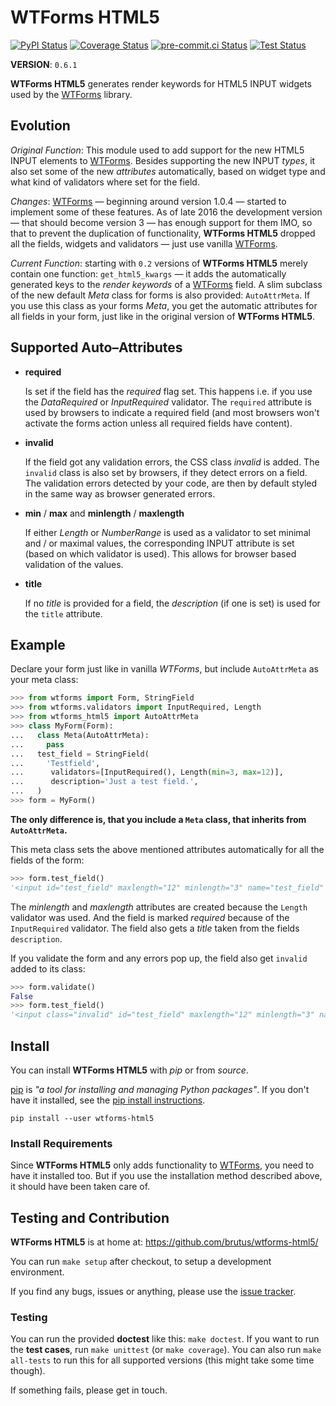 # WTForms HTML5

[![PyPI Status](https://img.shields.io/pypi/v/wtforms-html5.svg)](https://pypi.org/project/wtforms-html5/)
[![Coverage Status](https://coveralls.io/repos/github/brutus/wtforms-html5/badge.svg?branch=main)](https://coveralls.io/github/brutus/wtforms-html5?branch=main)
[![pre-commit.ci Status](https://results.pre-commit.ci/badge/github/brutus/wtforms-html5/main.svg)](https://results.pre-commit.ci/latest/github/brutus/wtforms-html5/main)
[![Test Status](https://github.com/brutus/wtforms-html5/actions/workflows/test.yml/badge.svg)](https://github.com/brutus/wtforms-html5/actions/workflows/test.yml)

**VERSION**: `0.6.1`

**WTForms HTML5** generates render keywords for HTML5 INPUT widgets used by the
[WTForms][] library.

## Evolution

_Original Function_: This module used to add support for the new HTML5 INPUT
elements to [WTForms][]. Besides supporting the new INPUT _types_, it also set
some of the new _attributes_ automatically, based on widget type and what kind
of validators where set for the field.

_Changes_: [WTForms][] — beginning around version 1.0.4 — started to implement
some of these features. As of late 2016 the development version — that
should become version 3 — has enough support for them IMO, so that to prevent
the duplication of functionality, **WTForms HTML5** dropped all the fields,
widgets and validators — just use vanilla [WTForms][].

_Current Function_: starting with `0.2` versions of **WTForms HTML5** merely
contain one function: `get_html5_kwargs` — it adds the automatically generated
keys to the _render keywords_ of a [WTForms][] field. A slim subclass of the new
default _Meta_ class for forms is also provided: `AutoAttrMeta`. If you use this
class as your forms _Meta_, you get the automatic attributes for all fields in
your form, just like in the original version of **WTForms HTML5**.

## Supported Auto–Attributes

- **required**

    Is set if the field has the _required_ flag set. This happens i.e. if you use
    the _DataRequired_ or _InputRequired_ validator. The `required` attribute is
    used by browsers to indicate a required field (and most browsers won't
    activate the forms action unless all required fields have content).

- **invalid**

    If the field got any validation errors, the CSS class _invalid_ is added. The
    `invalid` class is also set by browsers, if they detect errors on a field.
    The validation errors detected by your code, are then by default styled in
    the same way as browser generated errors.

- **min** / **max** and **minlength** / **maxlength**

    If either _Length_ or _NumberRange_ is used as a validator to set minimal
    and / or maximal values, the corresponding INPUT attribute is
    set (based on which validator is used). This allows for browser based
    validation of the values.

- **title**

    If no _title_ is provided for a field, the _description_ (if one is set) is
    used for the `title` attribute.

## Example

Declare your form just like in vanilla _WTForms_, but include `AutoAttrMeta`
as your meta class:

```py
>>> from wtforms import Form, StringField
>>> from wtforms.validators import InputRequired, Length
>>> from wtforms_html5 import AutoAttrMeta
>>> class MyForm(Form):
...   class Meta(AutoAttrMeta):
...     pass
...   test_field = StringField(
...     'Testfield',
...      validators=[InputRequired(), Length(min=3, max=12)],
...      description='Just a test field.',
...   )
>>> form = MyForm()
```

**The only difference is, that you include a `Meta` class, that inherits from
`AutoAttrMeta`.**

This meta class sets the above mentioned attributes automatically for all the
fields of the form:

```py
>>> form.test_field()
'<input id="test_field" maxlength="12" minlength="3" name="test_field" required title="Just a test field." type="text" value="">'
```

The _minlength_ and _maxlength_ attributes are created because the `Length`
validator was used. And the field is marked _required_ because of the
`InputRequired` validator. The field also gets a _title_ taken from the fields
`description`.

If you validate the form and any errors pop up, the field also get `invalid`
added to its class:

```py
>>> form.validate()
False
>>> form.test_field()
'<input class="invalid" id="test_field" maxlength="12" minlength="3" name="test_field" required title="Just a test field." type="text" value="">'
```

## Install

You can install **WTForms HTML5** with _pip_ or from _source_.

[pip][] is _"a tool for installing and managing Python packages"_. If you don't
have it installed, see the [pip install instructions][].

```shell
pip install --user wtforms-html5
```

### Install Requirements

Since **WTForms HTML5** only adds functionality to [WTForms][], you need to
have it installed too. But if you use the installation method described
above, it should have been taken care of.

## Testing and Contribution

**WTForms HTML5** is at home at: https://github.com/brutus/wtforms-html5/

You can run `make setup` after checkout, to setup a development environment.

If you find any bugs, issues or anything, please use the [issue tracker][].

### Testing

You can run the provided **doctest** like this: `make doctest`. If you want to
run the **test cases**, run `make unittest` (or `make coverage`). You can also
run `make all-tests` to run this for all supported versions (this might take
some time though).

If something fails, please get in touch.

[home]: https://github.com/brutus/wtforms-html5/
[issue tracker]: https://github.com/brutus/wtforms-html5/issues
[wtforms]: https://wtforms.readthedocs.io/
[pip]: https://pip.pypa.io/
[pip install instructions]: https://pip.pypa.io/en/stable/installing/
